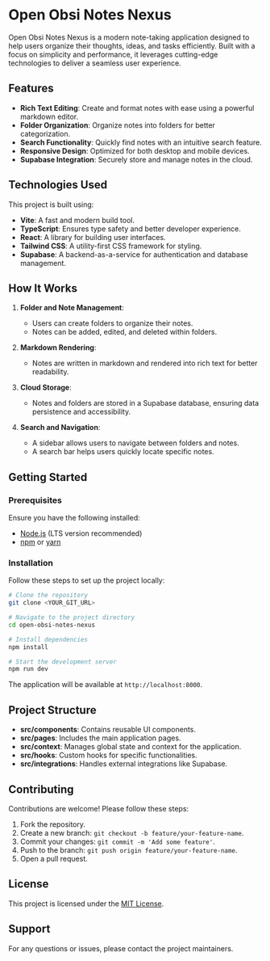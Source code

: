 # Open Obsi Notes Nexus

Open Obsi Notes Nexus is a modern note-taking application designed to help users organize their thoughts, ideas, and tasks efficiently. Built with a focus on simplicity and performance, it leverages cutting-edge technologies to deliver a seamless user experience.

## Features

- **Rich Text Editing**: Create and format notes with ease using a powerful markdown editor.
- **Folder Organization**: Organize notes into folders for better categorization.
- **Search Functionality**: Quickly find notes with an intuitive search feature.
- **Responsive Design**: Optimized for both desktop and mobile devices.
- **Supabase Integration**: Securely store and manage notes in the cloud.

## Technologies Used

This project is built using:

- **Vite**: A fast and modern build tool.
- **TypeScript**: Ensures type safety and better developer experience.
- **React**: A library for building user interfaces.
- **Tailwind CSS**: A utility-first CSS framework for styling.
- **Supabase**: A backend-as-a-service for authentication and database management.

## How It Works

1. **Folder and Note Management**:

   - Users can create folders to organize their notes.
   - Notes can be added, edited, and deleted within folders.

2. **Markdown Rendering**:

   - Notes are written in markdown and rendered into rich text for better readability.

3. **Cloud Storage**:

   - Notes and folders are stored in a Supabase database, ensuring data persistence and accessibility.

4. **Search and Navigation**:
   - A sidebar allows users to navigate between folders and notes.
   - A search bar helps users quickly locate specific notes.

## Getting Started

### Prerequisites

Ensure you have the following installed:

- [Node.js](https://nodejs.org/) (LTS version recommended)
- [npm](https://www.npmjs.com/) or [yarn](https://yarnpkg.com/)

### Installation

Follow these steps to set up the project locally:

```bash
# Clone the repository
git clone <YOUR_GIT_URL>

# Navigate to the project directory
cd open-obsi-notes-nexus

# Install dependencies
npm install

# Start the development server
npm run dev
```

The application will be available at `http://localhost:8000`.

## Project Structure

- **src/components**: Contains reusable UI components.
- **src/pages**: Includes the main application pages.
- **src/context**: Manages global state and context for the application.
- **src/hooks**: Custom hooks for specific functionalities.
- **src/integrations**: Handles external integrations like Supabase.

## Contributing

Contributions are welcome! Please follow these steps:

1. Fork the repository.
2. Create a new branch: `git checkout -b feature/your-feature-name`.
3. Commit your changes: `git commit -m 'Add some feature'`.
4. Push to the branch: `git push origin feature/your-feature-name`.
5. Open a pull request.

## License

This project is licensed under the [MIT License](LICENSE).

## Support

For any questions or issues, please contact the project maintainers.
